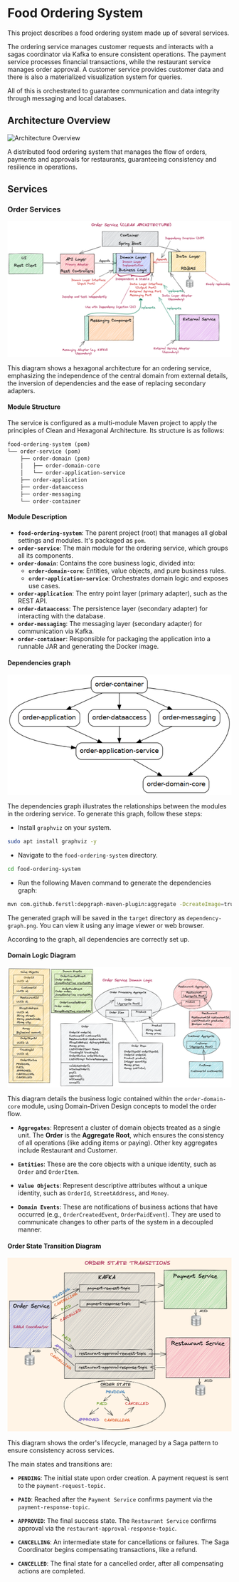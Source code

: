 # Food Ordering System

This project describes a food ordering system made up of several services.

The ordering service manages customer requests and interacts with a sagas coordinator via Kafka to ensure consistent operations. The payment service processes financial transactions, while the restaurant service manages order approval. A customer service provides customer data and there is also a materialized visualization system for queries.

All of this is orchestrated to guarantee communication and data integrity through messaging and local databases.

## Architecture Overview

![Architecture Overview](../docs/images/project-overview-section-1.png)

A distributed food ordering system that manages the flow of orders, payments and approvals for restaurants, guaranteeing consistency and resilience in operations.

## Services

### Order Services

![Order Service](../docs/images/order-service-hexagonal-section-2-share.png)

This diagram shows a hexagonal architecture for an ordering service, emphasizing the independence of the central domain from external details, the inversion of dependencies and the ease of replacing secondary adapters.

#### Module Structure

The service is configured as a multi-module Maven project to apply the principles of Clean and Hexagonal Architecture. Its structure is as follows:

```folder
food-ordering-system (pom)
└── order-service (pom)
    ├── order-domain (pom)
    │   ├── order-domain-core
    │   └── order-application-service
    ├── order-application
    ├── order-dataaccess
    ├── order-messaging
    └── order-container
```

#### Module Description

* **`food-ordering-system`**: The parent project (root) that manages all global settings and modules. It's packaged as `pom`.
* **`order-service`**: The main module for the ordering service, which groups all its components.
* **`order-domain`**: Contains the core business logic, divided into:
  * **`order-domain-core`**: Entities, value objects, and pure business rules.
  * **`order-application-service`**: Orchestrates domain logic and exposes use cases.
* **`order-application`**: The entry point layer (primary adapter), such as the REST API.
* **`order-dataaccess`**: The persistence layer (secondary adapter) for interacting with the database.
* **`order-messaging`**: The messaging layer (secondary adapter) for communication via Kafka.
* **`order-container`**: Responsible for packaging the application into a runnable JAR and generating the Docker image.

#### Dependencies graph

![Dependencies Graph](../docs/images/dependency-graph.png)

The dependencies graph illustrates the relationships between the modules in the ordering service. To generate this graph, follow these steps:

* Install `graphviz` on your system.

```bash
sudo apt install graphviz -y
```

* Navigate to the `food-ordering-system` directory.

```bash
cd food-ordering-system
```

* Run the following Maven command to generate the dependencies graph:

```bash
mvn com.github.ferstl:depgraph-maven-plugin:aggregate -DcreateImage=true -DreduceEdges=false -Dscope=compile "-Dincludes=com.food.ordering.system*:*"
```

The generated graph will be saved in the `target` directory as `dependency-graph.png`. You can view it using any image viewer or web browser.

According to the graph, all dependencies are correctly set up.

#### Domain Logic Diagram

![Domain Logic Diagram](../docs/images/order-service-domain-logic-oncourse.png)

This diagram details the business logic contained within the `order-domain-core` module, using Domain-Driven Design concepts to model the order flow.

* **`Aggregates`**: Represent a cluster of domain objects treated as a single unit. The **Order** is the **Aggregate Root**, which ensures the consistency of all operations (like adding items or paying). Other key aggregates include Restaurant and Customer.

* **`Entities`**: These are the core objects with a unique identity, such as `Order` and `OrderItem`.

* **`Value Objects`**: Represent descriptive attributes without a unique identity, such as `OrderId`, `StreetAddress`, and `Money`.

* **`Domain Events`**: These are notifications of business actions that have occurred (e.g., `OrderCreatedEvent`, `OrderPaidEvent`). They are used to communicate changes to other parts of the system in a decoupled manner.

#### Order State Transition Diagram

![Order State Transition Diagram](../docs/images/order-state-transitions.png)

This diagram shows the order's lifecycle, managed by a Saga pattern to ensure consistency across services.

The main states and transitions are:

* **`PENDING`**: The initial state upon order creation. A payment request is sent to the `payment-request-topic`.

* **`PAID`**: Reached after the `Payment Service` confirms payment via the `payment-response-topic`.

* **`APPROVED`**: The final success state. The `Restaurant Service` confirms approval via the `restaurant-approval-response-topic`.

* **`CANCELLING`**: An intermediate state for cancellations or failures. The Saga Coordinator begins compensating transactions, like a refund.

* **`CANCELLED`**: The final state for a cancelled order, after all compensating actions are completed.
